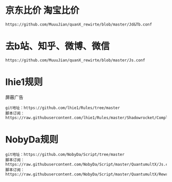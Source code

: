 # 京东比价 淘宝比价
```
https://github.com/MuuuJian/quanX_rewirte/blob/master/Jd&Tb.conf
```

# 去b站、知乎、微博、微信
```
https://github.com/MuuuJian/quanX_rewirte/blob/master/Js.conf
```

# lhie1规则
屏蔽广告
```
git地址：https://github.com/lhie1/Rules/tree/master
脚本订阅：https://raw.githubusercontent.com/lhie1/Rules/master/Shadowrocket/Complete.conf
```

# NobyDa规则
```
git地址：https://github.com/NobyDa/Script/tree/master
脚本订阅：https://raw.githubusercontent.com/NobyDa/Script/master/QuantumultX/Js.conf
脚本订阅：https://raw.githubusercontent.com/NobyDa/Script/master/QuantumultX/Rewrite_lhie1.conf
```

